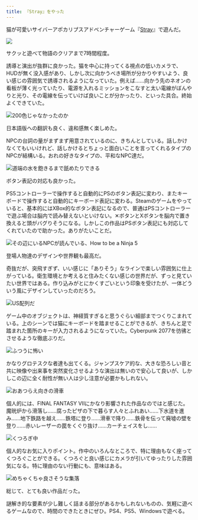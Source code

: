 ```yaml
---
title: 『Stray』をやった
---
```

猫が可愛いサイバーアポカリプスアドベンチャーゲーム『[Stray](https://store.steampowered.com/app/1332010/Stray/?l=japanese)』で遊んだ。

![](https://lh4.googleusercontent.com/jAXGoYUo8Kld1pfc07jmAyzwEmHlOLECXhO5odQZTdnpnxwC07_1peQYjLHU4OT_kItkJWkqQ4hag8kGg5vfnZ43PvfxS6DPWFxmNwyXdoyhXzxGzQDzZFdtqXSF88tVgDpi51LxYXxEyxxlu3YGdgEhDpO4xsq502VDxZznHzBurX6nUi4C2zx0FNzYRA)

サクッと遊べて物語のクリアまで7時間程度。

誘導と演出が抜群に良かった。猫を中心に持ってくる視点の低いカメラで、HUDが無く没入感があり、しかし次に向かうべき場所が分かりやすいよう、良い感じの雰囲気で誘導されるようになっていた。例えば……向かう先のネオンの看板が薄く光っていたり、電源を入れるミッションをこなすと太い電線がぼんやりと光り、その電線を伝っていけば良いことが分かったり、といった具合。終始よくできていた。

![](https://lh3.googleusercontent.com/Re-hnH28i0xo6Pi7KlqjT_LER9UfPqJ5GtTp0zAaX2YxzUEtTbQu1LxUgF6LoVazwSdqNeWyIt0fS5nfbqhtZPQQ7EM-LsVu3WytbndTs1YVOvWS2lvcmtOuDBvAjp7b0wNuX-nPCHQfyb9jW8vp-g3kxvmhWsOZyMxCVSSA5Gx7MuaGrxsLR6Re2qPmng "200色じゃなかったのか")

日本語版への翻訳も良く、違和感無く楽しめた。

NPCの台詞の量がまずまず用意されているのに、きちんとしている。話しかけなくてもいいけれど、話しかけるとちょっと面白いことを言ってくれるタイプのNPCが結構いる。おれの好きなタイプの、平和なNPC達だ。

![](https://lh5.googleusercontent.com/TuH3DzeNxR9InLq-k7ExXjSlDEIOVb08yeww6ceKjIOkfO6Rs4XO-U5fwmk57q5dP_MnN7cD-GIdjX7jZCNQXmVmgaFXkQonda3kfR9mJqgXksSJHrSIUQ3PHwPM8DJEJAx1YStguT2gco5bpG0ZSgQb3My71B4OLppyqKgS1lOvPm0CHw7k3EQMUkNRyw "道端の水を飽きるまで舐めたりできる")

ボタン表記の対応も良かった。

PS5コントローラーで操作すると自動的にPSのボタン表記に変わり、またキーボードで操作すると自動的にキーボード表記に変わる。Steamのゲームをやっていると、基本的にはXBox的なボタン表記になるので、普通はPSコントローラーで遊ぶ場合は脳内で読み替えないといけない。✕ボタンとXボタンを脳内で置き換えると頭がバグりそうになる。しかしこの作品はPSボタン表記にも対応してくれていたので助かった。ありがたいことだ。

![](https://lh4.googleusercontent.com/gxKoQ1fYkchdYyWYa4U8KpdWDw81SyCrSdJBcJZkWoON3E8I0CEPKoT3Om4GnQN2wRhVDMjdw8x2CP5y9urWE5MwsJmqhhHcNOZmsdpUkBCAgnClAqs74XV9DN4rGjhle5xidhFNNr5SLdh-j1GH4JAkvKbJJtfga27VclJF-UvWPPn-nBKf8OcKNBOLQQ "その辺にいるNPCが読んでいる、How to be a Ninja 5")

登場人物達のデザインや世界観も最高だ。

奇抜だが、突飛すぎず、いい感じに「ありそう」なラインで楽しい雰囲気に仕上がっている。衛生環境とか考えると住みたくない感じの世界だが、ずっと見ていたい世界ではある。作り込みがとにかくすごいという印象を受けたが、一体どういう風にデザインしていったのだろう。

![](https://lh6.googleusercontent.com/Mh29cnvFpXUeMjSadcX34el844cwQ46jAtuwUuPWBgghk4ox_WNrRw280o3c5Glyoqqh0k0BYMe10ZDaQ1mz7yXh86IuyLafuG0Oy6W8oIpMKvFy76zWQ8e3MSn7AITfG4vXBZXvWL6VzbBCHjugMkgCGTZpYO3MCVBzhLGj4GDJ9KGwzI86hbl3v2in6g "US配列だ")

ゲーム中のオブジェクトは、神経質すぎると思うぐらい細部までつくりこまれている。上のシーンでは猫にキーボードを踏ませることができるが、きちんと足で踏まれた箇所のキーが入力されるようになっていた。Cyberpunk 2077を彷彿とさせるような徹底ぶりだ。

![](https://lh6.googleusercontent.com/NW_JC59_W3bH88Ktac4Ho8Rn4__42-lw--dP9fkEP54E33I_CN4mYF07Rr2sB9B5t65AY18NUq80xJUYkl_qm2mwdV5bIXs9nZXMlD_oHzJz3mmy6Q1tU_P_QHtMB6hT1SoJfYza56YfM_-VZlLknr_m24j_NIub-t5Uxu-gKF8zWcbzMj-MLlpScNdmIw "ふつうに怖い")

かなりグロテスクな者達も出てくる。ジャンプスケア的な、大きな恐ろしい音と共に映像や出来事を突然変化させるような演出は無いので安心して良いが、しかしこの辺に全く耐性が無い人は少し注意が必要かもしれない。

![](https://lh5.googleusercontent.com/WCICrlksyrVh9HaCpU5rUKx6QrdyBd6wa99CholLQilTWmUhWw7NR1WEJqStgdgX1uYqi9f2cvF1hZIBF0PQm2IpIuBzgvlTLNLxQIU-VSPHEXYVfBoC8Q2y1YfE1KyBCiPQhvGuBxHv2CNU8eQCJzN8av1vqMqOgCzYaOT78g2oJPQs9HkU8cq4u_T1fg "おあつらえ向きの滑車")

個人的には、FINAL FANTASY VIIにかなり影響された作品なのではと感じた。魔晄炉から滑落し……腐ったピザの下で暮らす人々とふれあい……下水道を進み……地下鉄路を越え……鉄塔に登り……滑車で降り……鉄骨を伝って廃墟の壁を登り……赤いレーザーの罠をくぐり抜け……カーチェイスをし……

![](https://lh6.googleusercontent.com/vsPLeQ5jl49AXfDo-YcbT687QAoGSHQNX4MtdmOUI2Q3_zrRzuHsgywMS7sJoc4UQCzF_hE0dTNZebm3_dxTOSws_yw7EgxxS3Ha33HJCNQfOXulKRYyjwYeI5wnpwMZKR_BEcN93qdzWvjehhnSxX1WI94Ed8NbKmytI_4oASQXJKIfrTt74H53l45qBg "くつろぎ中")

個人的なお気に入りポイント。作中のいろんなところで、特に理由もなく座ってくつろぐことができる。くつろぐと良い感じにカメラが引いてゆったりした雰囲気になる。特に理由のない行動にも、意味はある。

![](https://lh4.googleusercontent.com/M60fbknPKT8vr9NWayM9ujRobODGHcmAsuoQZTHeQ74X1s-6paY_Bx7nr-nSCGJJbf6l4r6zkeYXhzxHjJ_-MPmt9ZrQcwYPCcGWQpq1rmOQbFX2hpb9Ei8SSu2kSNCrDN2S59RDvDt7h_uZudX8ec6kGWdnX588IAC-wgN2BHhrNfXcwY-2m0MyHlk8uA "めちゃくちゃ良さそうな集落")

総じて、とても良い作品だった。

謎解き的な要素が少し難しく詰まる部分があるかもしれないものの、気軽に遊べるゲームなので、時間のできたときにぜひ。PS4、PS5、Windowsで遊べる。
